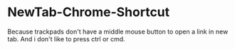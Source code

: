 # NewTab-Chrome-Shortcut
Because trackpads don't have a middle mouse button to open a link in new tab. And i don't like to press ctrl or cmd.
